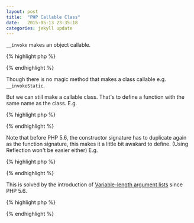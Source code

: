 ```yaml
---
layout: post
title:  "PHP Callable Class"
date:   2015-05-13 23:35:18
categories: jekyll update
---
```


`` __invoke `` makes an object callable.

{% highlight php %}
<?php
class CallableObject
{
	public function __invoke()
	{
	}
}
?>
{% endhighlight %}

Though there is no magic method that makes a class callable e.g. ``
__invokeStatic ``.

But we can still make a callable class. That's to define a function with the
same name as the class. E.g.

{% highlight php %}
<?php
function CallableClass()
{
	return new CallableClass();
}

class CallableClass
{
	public function __invoke()
	{
	}
}
?>
{% endhighlight %}

Note that before PHP 5.6, the constructor signature has to duplicate again as
the function signature, this makes it a little bit awakard to define. (Using
Reflection won't be easier either) E.g.

{% highlight php %}
<?php
function CallableClassPhp53($lifeTime)
{
	return new CallableClassPhp53($lifeTime);
}

class CallableClassPhp53
{
	public function __construct($lifeTime)
	{
	}
}
?>
{% endhighlight %}

This is solved by the introduction of [Variable-length argument lists](http://php.net/manual/en/functions.arguments.php#functions.variable-arg-list) since PHP 5.6.

{% highlight php %}
<?php
function CallableClassPhp56()
{
	return new CallableClassPhp56(...func_get_args());
}

class CallableClassPhp56
{
	public function __construct($lifeTime)
	{
	}
}
?>
{% endhighlight %}
